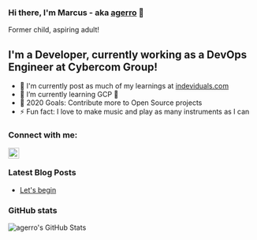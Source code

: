 ### Hi there, I'm Marcus - aka [agerro][website] 👋

Former child, aspiring adult!

## I'm a Developer, currently working as a DevOps Engineer at Cybercom Group!

- 🔭 I'm currently post as much of my learnings at [indeviduals.com][website]
- 🌱 I’m currently learning GCP 🤣
- 🥅 2020 Goals: Contribute more to Open Source projects
- ⚡ Fun fact: I love to make music and play as many instruments as I can

### Connect with me:

[<img align="left" alt="agerro | Instagram" width="22px" src="https://cdn.jsdelivr.net/npm/simple-icons@v3/icons/instagram.svg" />][instagram]

<br />

### Latest Blog Posts

<!-- BLOG-POST-LIST:START -->
- [Let's begin](https://www.indeviduals.com/posts/let-s_begin/)
<!-- BLOG-POST-LIST:END -->

### GitHub stats

<img align="left" alt="agerro's GitHub Stats" src="https://github-readme-stats.codestackr.vercel.app/api?username=agerro&show_icons=true&hide_border=true" />

[website]: https://indeviduals.com
[instagram]: https://instagram.com/marcus_alexander_

